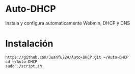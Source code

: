 # Auto-DHCP
Instala y configura automaticamente Webmin, DHCP y DNS

# Instalación
```
https://github.com/Juanfu224/Auto-DHCP.git ~/Auto-DHCP
cd ~/Auto-DHCP
sudo ./script.sh
```
